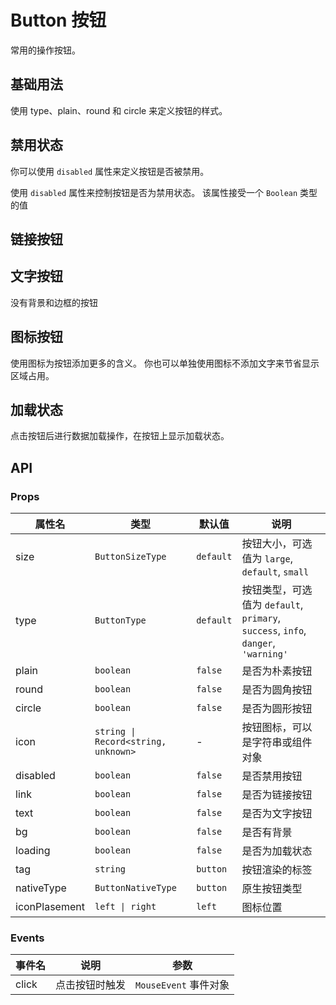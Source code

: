 # Button 按钮

常用的操作按钮。

## 基础用法

使用 type、plain、round 和 circle 来定义按钮的样式。

<demo vue="../example/button/basic.vue" />

## 禁用状态

你可以使用 `disabled` 属性来定义按钮是否被禁用。

使用 `disabled` 属性来控制按钮是否为禁用状态。 该属性接受一个 `Boolean` 类型的值

<demo vue="../example/button/disabled.vue" />

## 链接按钮

<demo vue="../example/button/link.vue" />

## 文字按钮

没有背景和边框的按钮

<demo vue="../example/button/text.vue" />

## 图标按钮

使用图标为按钮添加更多的含义。 你也可以单独使用图标不添加文字来节省显示区域占用。

<demo vue="../example/button/Icon.vue" />

## 加载状态

点击按钮后进行数据加载操作，在按钮上显示加载状态。

<demo vue="../example/button/Loading.vue" />

## API

### Props

| 属性名        | 类型                                | 默认值    | 说明                                                                              |
| ------------- | ----------------------------------- | --------- | --------------------------------------------------------------------------------- |
| size          | `ButtonSizeType`                    | `default` | 按钮大小，可选值为 `large`, `default`, `small`                                    |
| type          | `ButtonType`                        | `default` | 按钮类型，可选值为 `default`, `primary`, `success`, `info`, `danger`, `'warning'` |
| plain         | `boolean`                           | `false`   | 是否为朴素按钮                                                                    |
| round         | `boolean`                           | `false`   | 是否为圆角按钮                                                                    |
| circle        | `boolean`                           | `false`   | 是否为圆形按钮                                                                    |
| icon          | `string \| Record<string, unknown>` | -         | 按钮图标，可以是字符串或组件对象                                                  |
| disabled      | `boolean`                           | `false`   | 是否禁用按钮                                                                      |
| link          | `boolean`                           | `false`   | 是否为链接按钮                                                                    |
| text          | `boolean`                           | `false`   | 是否为文字按钮                                                                    |
| bg            | `boolean`                           | `false`   | 是否有背景                                                                        |
| loading       | `boolean`                           | `false`   | 是否为加载状态                                                                    |
| tag           | `string`                            | `button`  | 按钮渲染的标签                                                                    |
| nativeType    | `ButtonNativeType`                  | `button`  | 原生按钮类型                                                                      |
| iconPlasement | `left \| right`                     | `left`    | 图标位置                                                                          |

### Events

| 事件名 | 说明           | 参数                  |
| ------ | -------------- | --------------------- |
| click  | 点击按钮时触发 | `MouseEvent` 事件对象 |

